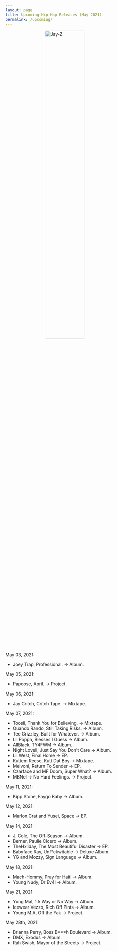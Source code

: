 ```yaml
---
layout: page
title: Upcoming Hip-Hop Releases (May 2021)
permalink: /upcoming/
---
```


<img src="https://thefader-res.cloudinary.com/private_images/w_760,c_limit,f_auto,q_auto:best/JF_OFFSEASON_0054_050321_EDIT_001_EXPLICIT_R_kksp7v/i-the-off-season-i-cover-art.jpg" alt="Jay-Z" style="display: block; margin-left: auto; margin-right: auto; width: 50%;"/>

May 03, 2021:
- Joey Trap, Professional. -> Album.

May 05, 2021:
- Papoose, April. -> Project.

May 06, 2021:
- Jay Critch, Critch Tape. -> Mixtape.

May 07, 2021:
- Toosii, Thank You for Believing. -> Mixtape.
- Quando Rando, Still Taking Risks. -> Album.
- Tee Grizzley, Built for Whatever. -> Album.
- Lil Poppa, Blesses I Guess -> Album.
- AllBlack, TY4FWM -> Album.
- Night Lovell, Just Say You Don't Care -> Album.
- Lil West, Final Home -> EP.
- Kuttem Reese, Kutt Dat Boy -> Mixtape.
- Melvoni, Return To Sender -> EP.
- Czarface and MF Doom, Super What? -> Album.
- MBNel -> No Hard Feelings. -> Project.

May 11, 2021:
- Kipp Stone, Faygo Baby -> Album.

May 12, 2021:
- Marlon Crat and Yusei, Space -> EP.

May 14, 2021:
- J. Cole, The Off-Season -> Album.
- Berner, Paulie Cicero -> Album.
- TheHxliday, The Most Beautiful Disaster -> EP.
- Babyface Ray, Unf*ckwitable -> Deluxe Album.
- YG and Mozzy, Sign Language -> Album.

May 18, 2021:
- Mach-Hommy, Pray for Haiti -> Album.
- Young Nudy, Dr Ev4l -> Album.

May 21, 2021:
- Yung Mal, 1.5 Way or No Way -> Album.
- Icewear Vezzo, Rich Off Pints -> Album.
- Young M.A, Off the Yak -> Project.

May 28th, 2021:
- Brianna Perry, Boss B***h Boulevard -> Album.
- DMX, Exodus -> Album.
- Rah Swish, Mayor of the Streets -> Project.
